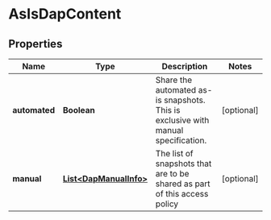 

# AsIsDapContent


## Properties

Name | Type | Description | Notes
------------ | ------------- | ------------- | -------------
**automated** | **Boolean** | Share the automated as-is snapshots. This is exclusive with manual specification. |  [optional]
**manual** | [**List&lt;DapManualInfo&gt;**](DapManualInfo.md) | The list of snapshots that are to be shared as part of this access policy |  [optional]



